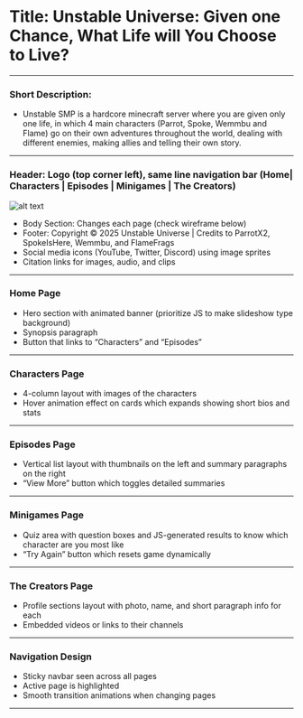# Title: Unstable Universe: Given one Chance, What Life will You Choose to Live? 
--------------------------------------------------------

### Short Description: 
- Unstable SMP is a hardcore minecraft server where you are given only one life, in which 4 main characters (Parrot, Spoke, Wemmbu and Flame) go on their own adventures throughout the world, dealing with different enemies, making allies and telling their own story. 
--------------------------------------------------------

### Header: Logo (top corner left), same line navigation bar (Home| Characters | Episodes | Minigames | The Creators)
![alt text](https://www.google.com/url?sa=i&url=https%3A%2F%2Ftiermaker.com%2Fcreate%2Funstable-universe-characters-16447715&psig=AOvVaw3-qDiE0246Fxbmry0w5O_G&ust=1761837236220000&source=images&cd=vfe&opi=89978449&ved=0CBQQjRxqFwoTCMDN1KbZyZADFQAAAAAdAAAAABAE)    
- Body Section: Changes each page (check wireframe below)
- Footer: Copyright © 2025 Unstable Universe | Credits to ParrotX2, SpokeIsHere, Wemmbu, and FlameFrags
- Social media icons (YouTube, Twitter, Discord) using image sprites
- Citation links for images, audio, and clips
--------------------------------------------------------

### Home Page
- Hero section with animated banner (prioritize JS to make slideshow type background)
- Synopsis paragraph
- Button that links to “Characters” and “Episodes”
--------------------------------------------------------

### Characters Page
- 4-column layout with images of the characters
- Hover animation effect on cards which expands showing short bios and stats
--------------------------------------------------------

### Episodes Page
- Vertical list layout with thumbnails on the left and summary paragraphs on the right
- “View More” button which toggles detailed summaries
--------------------------------------------------------

### Minigames Page
- Quiz area with question boxes and JS-generated results to know which character are you most like
- “Try Again” button which resets game dynamically
--------------------------------------------------------

### The Creators Page
- Profile sections layout with photo, name, and short paragraph info for each
- Embedded videos or links to their channels
--------------------------------------------------------

### Navigation Design
- Sticky navbar seen across all pages
- Active page is highlighted
- Smooth transition animations when changing pages
--------------------------------------------------------